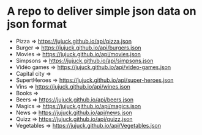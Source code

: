# A repo to deliver simple json data on json format

- Pizza => <a href="https://jujuck.github.io/api/pizza.json">https://jujuck.github.io/api/pizza.json</a>
- Burger => <a href="https://jujuck.github.io/api/burgers.json">https://jujuck.github.io/api/burgers.json</a>
- Movies => <a href="https://jujuck.github.io/api/movies.json">https://jujuck.github.io/api/movies.json</a>
- Simpsons => <a href="https://jujuck.github.io/api/simpsons.json">https://jujuck.github.io/api/simpsons.json</a>
- Vidéo games => <a href="https://jujuck.github.io/api/video-games.json">https://jujuck.github.io/api/video-games.json<a>
- Capital city =>
- SupertHeroes => <a href="https://jujuck.github.io/api/super-heroes.json">https://jujuck.github.io/api/super-heroes.json</a>
- Vins => <a href="https://jujuck.github.io/api/wines.json">https://jujuck.github.io/api/wines.json</a>
- Books =>
- Beers => <a href="https://jujuck.github.io/api/beers.json">https://jujuck.github.io/api/beers.json</a>
- Magics => <a href="https://jujuck.github.io/api/magics.json">https://jujuck.github.io/api/magics.json</a>
- News => <a href="https://jujuck.github.io/api/news.json">https://jujuck.github.io/api/news.json</a>
- Quizz => <a href="https://jujuck.github.io/api/quizz.json">https://jujuck.github.io/api/quizz.json</a>
- Vegetables => <a href="https://jujuck.github.io/api/Vegetables.json">https://jujuck.github.io/api/Vegetables.json</a>
